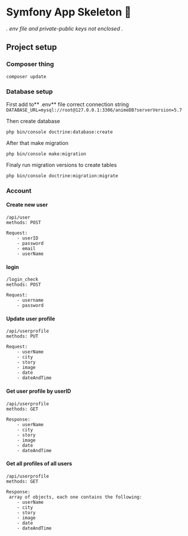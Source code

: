 # Symfony App Skeleton 🚧
*. env file and private-public keys not enclosed .*
## Project setup

### Composer thing
```
composer update
```
### Database setup
First add to** .env** file correct connection string
`DATABASE_URL=mysql://root@127.0.0.1:3306/animeDB?serverVersion=5.7`

Then create database
```
php bin/console doctrine:database:create
```

After that make migration
```
php bin/console make:migration
```

Finaly run migration versions to create tables
```
php bin/console doctrine:migration:migrate
```

### Account
#### Create new user
```
/api/user
methods: POST

Request:
    - userID
    - password
    - email
    - userName
```
#### login
```
/login_check
methods: POST

Request:
    - username
    - password
```
#### Update user profile
```
/api/userprofile
methods: PUT

Request:
    - userName
    - city
    - story
    - image
    - date
    - dateAndTime
```
#### Get user profile by userID
```
/api/userprofile
methods: GET

Response:
    - userName
    - city
    - story
    - image
    - date
    - dateAndTime
```
#### Get all profiles of all users
```
/api/userprofile
methods: GET

Response:
 array of objects, each one contains the following:
    - userName
    - city
    - story
    - image
    - date
    - dateAndTime
```